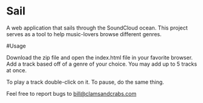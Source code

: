 # Sail
A web application that sails through the SoundCloud ocean. This project serves as a tool to help music-lovers browse different genres.

#Usage

Download the zip file and open the index.html file in your favorite browser.
Add a track based off of a genre of your choice. You may add up to 5 tracks at once.

To play a track double-click on it. To pause, do the same thing.

Feel free to report bugs to bill@clamsandcrabs.com